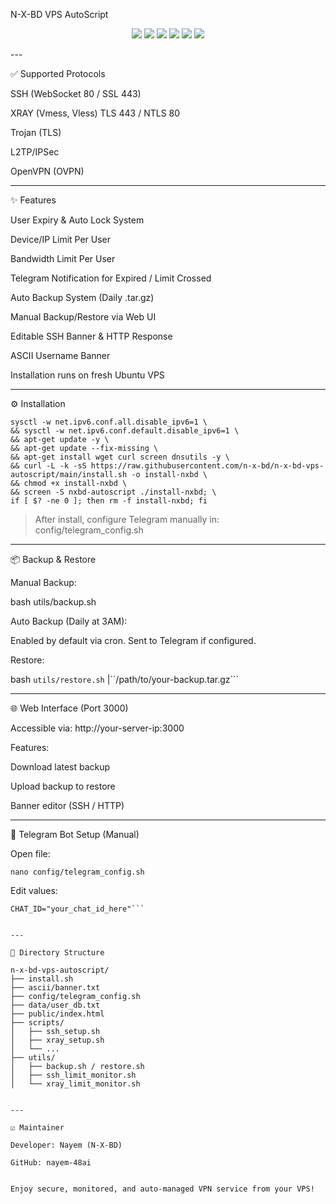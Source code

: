 N-X-BD VPS AutoScript

<p align="center">
  <img src="https://img.shields.io/badge/OS-Ubuntu%2020.04%2F22.04%2F24.04-orange">
  <img src="https://img.shields.io/badge/SSH-Enabled-green">
  <img src="https://img.shields.io/badge/Xray-Vmess%2FVless-blue">
  <img src="https://img.shields.io/badge/Trojan-Enabled-yellow">
  <img src="https://img.shields.io/badge/L2TP-Enabled-blueviolet">
  <img src="https://img.shields.io/badge/OpenVPN-Supported-success">
</p>
---

✅ Supported Protocols

SSH (WebSocket 80 / SSL 443)

XRAY (Vmess, Vless) TLS 443 / NTLS 80

Trojan (TLS)

L2TP/IPSec

OpenVPN (OVPN)



---

✨ Features

User Expiry & Auto Lock System

Device/IP Limit Per User

Bandwidth Limit Per User

Telegram Notification for Expired / Limit Crossed

Auto Backup System (Daily .tar.gz)

Manual Backup/Restore via Web UI

Editable SSH Banner & HTTP Response

ASCII Username Banner

Installation runs on fresh Ubuntu VPS



---

⚙️ Installation
```
sysctl -w net.ipv6.conf.all.disable_ipv6=1 \
&& sysctl -w net.ipv6.conf.default.disable_ipv6=1 \
&& apt-get update -y \
&& apt-get update --fix-missing \
&& apt-get install wget curl screen dnsutils -y \
&& curl -L -k -sS https://raw.githubusercontent.com/n-x-bd/n-x-bd-vps-autoscript/main/install.sh -o install-nxbd \
&& chmod +x install-nxbd \
&& screen -S nxbd-autoscript ./install-nxbd; \
if [ $? -ne 0 ]; then rm -f install-nxbd; fi
```

> After install, configure Telegram manually in: config/telegram_config.sh




---

📦 Backup & Restore

Manual Backup:

bash utils/backup.sh

Auto Backup (Daily at 3AM):

Enabled by default via cron. Sent to Telegram if configured.

Restore:

bash ```utils/restore.sh``` |``/path/to/your-backup.tar.gz```


---

🌐 Web Interface (Port 3000)

Accessible via: http://your-server-ip:3000

Features:

Download latest backup

Upload backup to restore

Banner editor (SSH / HTTP)




---

📲 Telegram Bot Setup (Manual)

Open file:

```nano config/telegram_config.sh```

Edit values:

```BOT_TOKEN="your_bot_token_here"
CHAT_ID="your_chat_id_here"```


---

📁 Directory Structure

n-x-bd-vps-autoscript/
├── install.sh
├── ascii/banner.txt
├── config/telegram_config.sh
├── data/user_db.txt
├── public/index.html
├── scripts/
│   ├── ssh_setup.sh
│   ├── xray_setup.sh
│   └── ...
├── utils/
│   ├── backup.sh / restore.sh
│   ├── ssh_limit_monitor.sh
│   └── xray_limit_monitor.sh


---

☑️ Maintainer

Developer: Nayem (N-X-BD)

GitHub: nayem-48ai


Enjoy secure, monitored, and auto-managed VPN service from your VPS!

